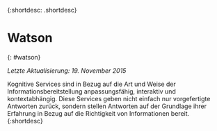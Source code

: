 {:shortdesc: .shortdesc} 

# Watson
{: #watson}

*Letzte Aktualisierung: 19. November 2015*

Kognitive Services sind in Bezug auf die Art und Weise der Informationsbereitstellung anpassungsfähig, interaktiv und kontextabhängig. Diese
Services geben nicht einfach nur vorgefertigte Antworten zurück, sondern stellen Antworten auf der Grundlage
ihrer Erfahrung in Bezug auf die Richtigkeit von Informationen bereit. {:shortdesc}




